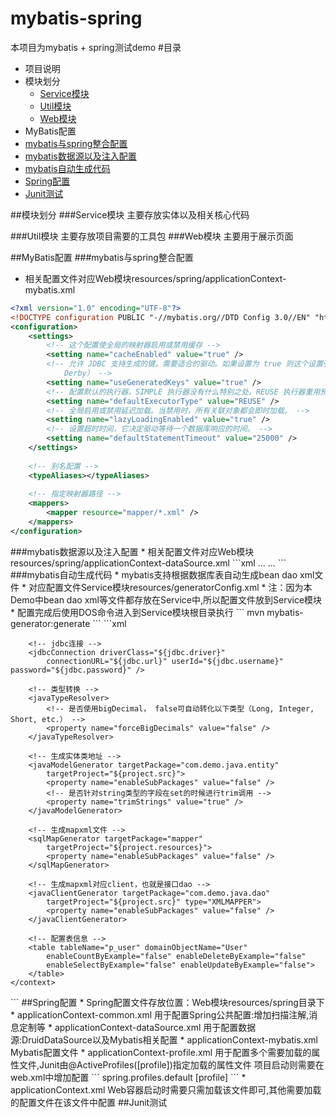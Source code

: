# mybatis-spring
本项目为mybatis + spring测试demo
#<a name="index"/>目录
* 项目说明
* 模块划分
  * [Service模块](#service)
  * [Util模块](#util)
  * [Web模块](#web)
* MyBatis配置
 * [mybatis与spring整合配置](#mybatis-spring)
 * [mybatis数据源以及注入配置](#mybatis-data)
 * [mybatis自动生成代码](#mybatis-generator)
* [Spring配置](#spring-config)
* [Junit测试](#junit)

##模块划分
<a name="service"/>
###Service模块
主要存放实体以及相关核心代码

<a name="util"/>
###Util模块
主要存放项目需要的工具包

<a name="web"/>
###Web模块
主要用于展示页面

##MyBatis配置
<a name="mybatis-spring"/>
###mybatis与spring整合配置
* 相关配置文件对应Web模块resources/spring/applicationContext-mybatis.xml
```xml
<?xml version="1.0" encoding="UTF-8"?>
<!DOCTYPE configuration PUBLIC "-//mybatis.org//DTD Config 3.0//EN" "http://mybatis.org/dtd/mybatis-3-config.dtd">
<configuration>
	<settings>
		<!-- 这个配置使全局的映射器启用或禁用缓存 -->
		<setting name="cacheEnabled" value="true" />
		<!-- 允许 JDBC 支持生成的键。需要适合的驱动。如果设置为 true 则这个设置强制生成的键被使用，尽管一些驱动拒绝兼容但仍然有效（比如 
			Derby） -->
		<setting name="useGeneratedKeys" value="true" />
		<!-- 配置默认的执行器。SIMPLE 执行器没有什么特别之处。REUSE 执行器重用预处理语句。BATCH 执行器重用语句和批量更新 -->
		<setting name="defaultExecutorType" value="REUSE" />
		<!-- 全局启用或禁用延迟加载。当禁用时，所有关联对象都会即时加载。 -->
		<setting name="lazyLoadingEnabled" value="true" />
		<!-- 设置超时时间，它决定驱动等待一个数据库响应的时间。 -->
		<setting name="defaultStatementTimeout" value="25000" />
	</settings>
	
	<!-- 别名配置 -->
	<typeAliases></typeAliases>
	
	<!-- 指定映射器路径 -->
	<mappers>
		<mapper resource="mapper/*.xml" />
	</mappers>
</configuration>
```
<a name="mybatis-data"/>
###mybatis数据源以及注入配置
* 相关配置文件对应Web模块resources/spring/applicationContext-dataSource.xml
```xml
...
<!-- Mybatis -->
<bean id="sqlSessionFactory" class="org.mybatis.spring.SqlSessionFactoryBean">
	<!-- 数据源引用 -->
	<property name="dataSource" ref="dataSource" />
	<!-- mybatis的映射文件 -->
	<property name="mapperLocations" value="classpath:mapper/*.xml" />
	<!-- 要映射类的包路径，如果使用了这种方式,则configLocation中不必再进行声明 -->
	<property name="typeAliasesPackage" value="com.demo.java.entity" />
</bean>
<!-- 这段配置会扫描com.demo.java.dao下的所有接口,然后创建各自接口的动态代理类 -->
<bean class="org.mybatis.spring.mapper.MapperScannerConfigurer">
	<property name="basePackage" value="com.demo.java.dao" />
</bean>
...
```
<a name="mybatis-generator"/>
###mybatis自动生成代码
* mybatis支持根据数据库表自动生成bean dao xml文件
* 对应配置文件Service模块resources/generatorConfig.xml
* 注：因为本Demo中bean dao xml等文件都存放在Service中,所以配置文件放到Service模块
* 配置完成后使用DOS命令进入到Service模块根目录执行
```
mvn mybatis-generator:generate
```
```xml
<?xml version="1.0" encoding="UTF-8" ?>
<!DOCTYPE generatorConfiguration PUBLIC "-//mybatis.org//DTD MyBatis Generator Configuration 1.0//EN" "http://mybatis.org/dtd/mybatis-generator-config_1_0.dtd" >
<generatorConfiguration>
	<!-- 引入配置文件 -->
	<properties resource="generatorConfig.properties" />
	<!-- 指定数据连接驱动jar地址 -->
	<classPathEntry location="${jdbc.jar.path}" />
	<!-- 一个数据库一个context -->
	<context id="infoGuardian">
		<!-- 注释 -->
		<commentGenerator>
			<!-- 是否取消注释 -->
			<property name="suppressAllComments" value="true" />
		</commentGenerator>

		<!-- jdbc连接 -->
		<jdbcConnection driverClass="${jdbc.driver}"
			connectionURL="${jdbc.url}" userId="${jdbc.username}" password="${jdbc.password}" />

		<!-- 类型转换 -->
		<javaTypeResolver>
			<!-- 是否使用bigDecimal， false可自动转化以下类型（Long, Integer, Short, etc.） -->
			<property name="forceBigDecimals" value="false" />
		</javaTypeResolver>

		<!-- 生成实体类地址 -->
		<javaModelGenerator targetPackage="com.demo.java.entity"
			targetProject="${project.src}">
			<property name="enableSubPackages" value="false" />
			<!-- 是否针对string类型的字段在set的时候进行trim调用 -->
			<property name="trimStrings" value="true" />
		</javaModelGenerator>

		<!-- 生成mapxml文件 -->
		<sqlMapGenerator targetPackage="mapper"
			targetProject="${project.resources}">
			<property name="enableSubPackages" value="false" />
		</sqlMapGenerator>

		<!-- 生成mapxml对应client，也就是接口dao -->
		<javaClientGenerator targetPackage="com.demo.java.dao"
			targetProject="${project.src}" type="XMLMAPPER">
			<property name="enableSubPackages" value="false" />
		</javaClientGenerator>

		<!-- 配置表信息 -->
		<table tableName="p_user" domainObjectName="User"
			enableCountByExample="false" enableDeleteByExample="false"
			enableSelectByExample="false" enableUpdateByExample="false">
		</table>
	</context>
</generatorConfiguration>
```

<a name="spring-config"/>
##Spring配置
* Spring配置文件存放位置：Web模块resources/spring目录下
	* applicationContext-common.xml
	用于配置Spring公共配置:增加扫描注解,消息定制等
	* applicationContext-dataSource.xml
	用于配置数据源:DruidDataSource以及Mybatis相关配置
	* applicationContext-mybatis.xml
	Mybatis配置文件
	* applicationContext-profile.xml
	用于配置多个需要加载的属性文件,Junit由@ActiveProfiles([profile])指定加载的属性文件
	项目启动则需要在web.xml中增加配置
	```
	<context-param>
		<param-name>spring.profiles.default</param-name>
		<param-value>[profile]</param-value>
	</context-param>
	```
	* applicationContext.xml
	Web容器启动时需要只需加载该文件即可,其他需要加载的配置文件在该文件中配置

<a name="junit">
##Junit测试

